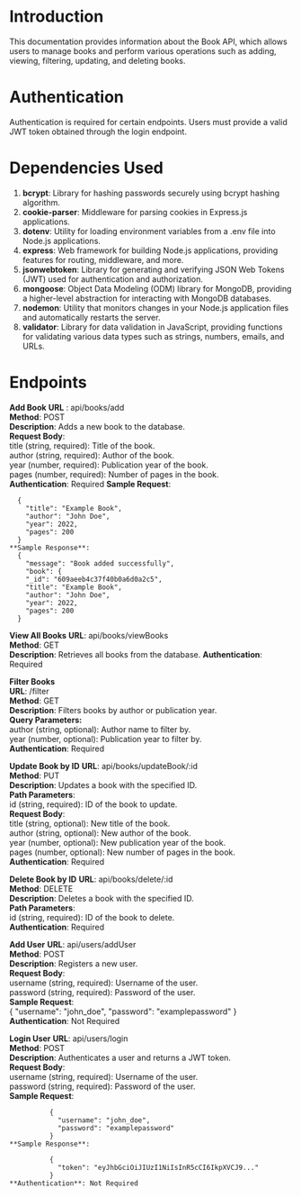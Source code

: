 # Introduction
This documentation provides information about the Book API, which allows users to manage books and perform various operations 
such as adding, viewing, filtering, updating, and deleting books.

# Authentication
Authentication is required for certain endpoints. Users must provide a valid JWT token obtained through the login endpoint.

# Dependencies Used

   1. **bcrypt**: Library for hashing passwords securely using bcrypt hashing algorithm.
   2. **cookie-parser**: Middleware for parsing cookies in Express.js applications.
   3. **dotenv**: Utility for loading environment variables from a .env file into Node.js applications.
   4. **express**: Web framework for building Node.js applications, providing features for routing, middleware, and more.
   5. **jsonwebtoken**: Library for generating and verifying JSON Web Tokens (JWT) used for authentication and authorization.
   6. **mongoose**: Object Data Modeling (ODM) library for MongoDB, providing a higher-level abstraction for interacting with MongoDB databases.
   7. **nodemon**: Utility that monitors changes in your Node.js application files and automatically restarts the server.
   8. **validator**: Library for data validation in JavaScript, providing functions for validating various data types such as strings, numbers, emails, and URLs.


# Endpoints
  
  **Add Book**
     **URL** : api/books/add  
     **Method**: POST  
     **Description**: Adds a new book to the database.   
     **Request Body**:  
          title (string, required): Title of the book.     
          author (string, required): Author of the book.      
          year (number, required): Publication year of the book.     
          pages (number, required): Number of pages in the book.       
    **Authentication**: Required
    **Sample Request**:

      {
        "title": "Example Book",
        "author": "John Doe",
        "year": 2022,
        "pages": 200
      }
    **Sample Response**:
      {
        "message": "Book added successfully",
        "book": {
        "_id": "609aeeb4c37f40b0a6d0a2c5",
        "title": "Example Book",
        "author": "John Doe",
        "year": 2022,
        "pages": 200
      }

**View All Books**
    **URL**: api/books/viewBooks   
    **Method**: GET  
    **Description**: Retrieves all books from the database.
    **Authentication**: Required  
    
    
**Filter Books**  
    **URL**: /filter  
    **Method**: GET  
    **Description**: Filters books by author or publication year.   
    **Query Parameters:**  
      author (string, optional): Author name to filter by.  
      year (number, optional): Publication year to filter by.  
    **Authentication**: Required   

**Update Book by ID**
    **URL**: api/books/updateBook/:id  
    **Method**: PUT  
    **Description**: Updates a book with the specified ID.  
    **Path Parameters**:  
    id (string, required): ID of the book to update.  
    **Request Body**:  
        title (string, optional): New title of the book.  
        author (string, optional): New author of the book.  
        year (number, optional): New publication year of the book.  
        pages (number, optional): New number of pages in the book.  
    **Authentication**: Required  


**Delete Book by ID**
    **URL**: api/books/delete/:id  
    **Method**: DELETE  
    **Description**: Deletes a book with the specified ID.  
    **Path Parameters**:  
      id (string, required): ID of the book to delete.  
    **Authentication**: Required  


**Add User**
    **URL**: api/users/addUser  
    **Method**: POST  
    **Description**: Registers a new user.  
    **Request Body**:  
    username (string, required): Username of the user.   
    password (string, required): Password of the user.  
    **Sample Request**:  
              {
                "username": "john_doe",
                "password": "examplepassword"
              }
    **Authentication**: Not Required  

**Login User**
    **URL**: api/users/login  
    **Method**: POST  
    **Description**: Authenticates a user and returns a JWT token.  
    **Request Body**:  
    username (string, required): Username of the user.   
    password (string, required): Password of the user.  
    **Sample Request**:  

              {
                "username": "john_doe",
                "password": "examplepassword"
              }
    **Sample Response**:  

              {
                "token": "eyJhbGciOiJIUzI1NiIsInR5cCI6IkpXVCJ9..."
              }
    **Authentication**: Not Required  
